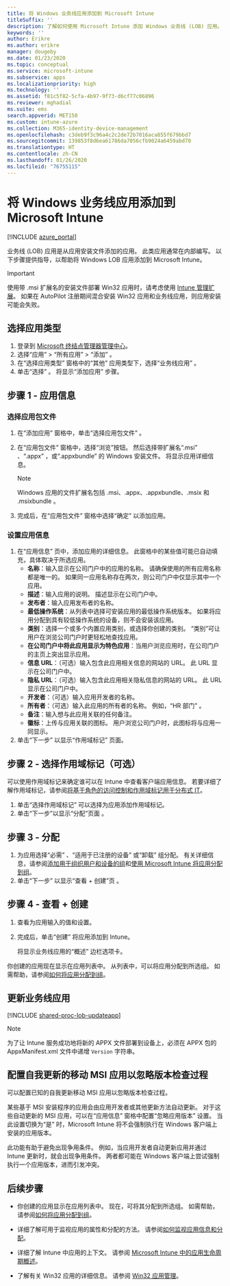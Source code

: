 ```yaml
---
title: 将 Windows 业务线应用添加到 Microsoft Intune
titleSuffix: ''
description: 了解如何使用 Microsoft Intune 添加 Windows 业务线 (LOB) 应用。
keywords: ''
author: Erikre
ms.author: erikre
manager: dougeby
ms.date: 01/23/2020
ms.topic: conceptual
ms.service: microsoft-intune
ms.subservice: apps
ms.localizationpriority: high
ms.technology: ''
ms.assetid: f81c5f82-5cfa-4b97-9f73-d6cf77c06896
ms.reviewer: mghadial
ms.suite: ems
search.appverid: MET150
ms.custom: intune-azure
ms.collection: M365-identity-device-management
ms.openlocfilehash: c3deb9f3c96a4c2c2de72b7016aca855f679bbd7
ms.sourcegitcommit: 139853f8d6ea61786da7056cfb9024a6459abd70
ms.translationtype: HT
ms.contentlocale: zh-CN
ms.lasthandoff: 01/26/2020
ms.locfileid: "76755115"
---
```

# <a name="add-a-windows-line-of-business-app-to-microsoft-intune"></a>将 Windows 业务线应用添加到 Microsoft Intune

[!INCLUDE [azure_portal](../includes/azure_portal.md)]

业务线 (LOB) 应用是从应用安装文件添加的应用。 此类应用通常在内部编写。 以下步骤提供指导，以帮助将 Windows LOB 应用添加到 Microsoft Intune。

> [!IMPORTANT]
> 使用带 .msi  扩展名的安装文件部署 Win32 应用时，请考虑使用 [Intune 管理扩展](../apps/intune-management-extension.md)。 如果在 AutoPilot 注册期间混合安装 Win32 应用和业务线应用，则应用安装可能会失败。  

## <a name="select-the-app-type"></a>选择应用类型

1. 登录到 [Microsoft 终结点管理器管理中心](https://go.microsoft.com/fwlink/?linkid=2109431)。
2. 选择“应用”   > “所有应用”   > “添加”  。
3. 在“选择应用类型”  窗格中的“其他”  应用类型下，选择“业务线应用”  。
4. 单击“选择”  。 将显示“添加应用”  步骤。

## <a name="step-1---app-information"></a>步骤 1 - 应用信息

### <a name="select-the-app-package-file"></a>选择应用包文件

1. 在“添加应用”  窗格中，单击“选择应用包文件”  。 
2. 在“应用包文件”  窗格中，选择“浏览”按钮。 然后选择带扩展名“.msi”  、“.appx”  ，或“.appxbundle”  的 Windows 安装文件。
   将显示应用详细信息。

    > [!NOTE]
    > Windows 应用的文件扩展名包括 .msi、.appx、.appxbundle、.msix 和 .msixbundle      。  

3. 完成后，在“应用包文件”  窗格中选择“确定”  以添加应用。

### <a name="set-app-information"></a>设置应用信息

1. 在“应用信息”  页中，添加应用的详细信息。 此窗格中的某些值可能已自动填充，具体取决于所选应用。
    - **名称**：输入显示在公司门户中的应用的名称。 请确保使用的所有应用名称都是唯一的。 如果同一应用名称存在两次，则公司门户中仅显示其中一个应用。
    - **描述**：输入应用的说明。 描述显示在公司门户中。
    - **发布者**：输入应用发布者的名称。
    - **最低操作系统**：从列表中选择可安装应用的最低操作系统版本。 如果将应用分配到具有较低操作系统的设备，则不会安装该应用。
    - **类别**：选择一个或多个内置应用类别，或选择你创建的类别。 “类别”可让用户在浏览公司门户时更轻松地查找应用。
    - **在公司门户中将此应用显示为特色应用**：当用户浏览应用时，在公司门户的主页上突出显示应用。
    - **信息 URL**：（可选）输入包含此应用相关信息的网站的 URL。 此 URL 显示在公司门户中。
    - **隐私 URL**：（可选）输入包含此应用相关隐私信息的网站的 URL。 此 URL 显示在公司门户中。
    - **开发者**：（可选）输入应用开发者的名称。
    - **所有者**：（可选）输入此应用的所有者的名称。 例如，“HR 部门”  。
    - **备注**：输入想与此应用关联的任何备注。
    - **徽标**：上传与应用关联的图标。 用户浏览公司门户时，此图标将与应用一同显示。
2. 单击“下一步”  以显示“作用域标记”  页面。

## <a name="step-2---select-scope-tags-optional"></a>步骤 2 - 选择作用域标记（可选）
可以使用作用域标记来确定谁可以在 Intune 中查看客户端应用信息。 若要详细了解作用域标记，请参阅[将基于角色的访问控制和作用域标记用于分布式 IT](../fundamentals/scope-tags.md)。

1. 单击“选择作用域标记”  可以选择为应用添加作用域标记。 
2. 单击“下一步”以显示“分配”页面   。

## <a name="step-3---assignments"></a>步骤 3 - 分配

1. 为应用选择“必需”  、“适用于已注册的设备”  或“卸载”  组分配。 有关详细信息，请参阅[添加用于组织用户和设备的组](~/fundamentals/groups-add.md)和[使用 Microsoft Intune 将应用分配到组](apps-deploy.md)。
2. 单击“下一步”  以显示“查看 + 创建”页  。 

## <a name="step-4---review--create"></a>步骤 4 - 查看 + 创建

1. 查看为应用输入的值和设置。
2. 完成后，单击“创建”  将应用添加到 Intune。

    将显示业务线应用的“概述”  边栏选项卡。

你创建的应用现在显示在应用列表中。 从列表中，可以将应用分配到所选组。 如需帮助，请参阅[如何将应用分配到组](apps-deploy.md)。

## <a name="update-a-line-of-business-app"></a>更新业务线应用

[!INCLUDE [shared-proc-lob-updateapp](../includes/shared-proc-lob-updateapp.md)]

   > [!NOTE]
   > 为了让 Intune 服务成功地将新的 APPX 文件部署到设备上，必须在 APPX 包的 AppxManifest.xml 文件中递增 `Version` 字符串。

## <a name="configure-a-self-updating-mobile-msi-app-to-ignore-the-version-check-process"></a>配置自我更新的移动 MSI 应用以忽略版本检查过程

可以配置已知的自我更新移动 MSI 应用以忽略版本检查过程。

某些基于 MSI 安装程序的应用会由应用开发者或其他更新方法自动更新。 对于这些自动更新的 MSI 应用，可以在“应用信息”  窗格中配置“忽略应用版本”  设置。 当此设置切换为“是”  时，Microsoft Intune 将不会强制执行在 Windows 客户端上安装的应用版本。

此功能有助于避免出现争用条件。 例如，当应用开发者自动更新应用并通过 Intune 更新时，就会出现争用条件。 两者都可能在 Windows 客户端上尝试强制执行一个应用版本，进而引发冲突。

## <a name="next-steps"></a>后续步骤

- 你创建的应用显示在应用列表中。 现在，可将其分配到所选组。 如需帮助，请参阅[如何将应用分配到组](apps-deploy.md)。

- 详细了解可用于监视应用的属性和分配的方法。 请参阅[如何监视应用信息和分配](apps-monitor.md)。

- 详细了解 Intune 中应用的上下文。 请参阅 [Microsoft Intune 中的应用生命周期概述](app-lifecycle.md)。

- 了解有关 Win32 应用的详细信息。 请参阅 [Win32 应用管理](~/apps/apps-win32-app-management.md)。
